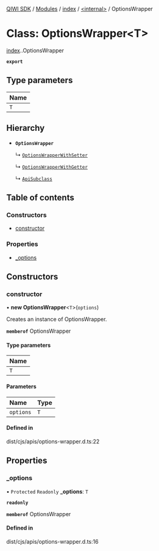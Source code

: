 [QIWI SDK](../README.md) / [Modules](../modules.md) / [index](../modules/index.md) / [<internal\>](../modules/index._internal_.md) / OptionsWrapper

# Class: OptionsWrapper<T\>

[index](../modules/index.md).[<internal>](../modules/index._internal_.md).OptionsWrapper

**`export`**

## Type parameters

| Name |
| :------ |
| `T` |

## Hierarchy

- **`OptionsWrapper`**

  ↳ [`OptionsWrapperWithSetter`](index._internal_.OptionsWrapperWithSetter.md)

  ↳ [`OptionsWrapperWithGetter`](index._internal_.OptionsWrapperWithGetter.md)

  ↳ [`ApiSubclass`](index._internal_.ApiSubclass.md)

## Table of contents

### Constructors

- [constructor](index._internal_.OptionsWrapper.md#constructor)

### Properties

- [\_options](index._internal_.OptionsWrapper.md#_options)

## Constructors

### constructor

• **new OptionsWrapper**<`T`\>(`options`)

Creates an instance of OptionsWrapper.

**`memberof`** OptionsWrapper

#### Type parameters

| Name |
| :------ |
| `T` |

#### Parameters

| Name | Type |
| :------ | :------ |
| `options` | `T` |

#### Defined in

dist/cjs/apis/options-wrapper.d.ts:22

## Properties

### \_options

• `Protected` `Readonly` **\_options**: `T`

**`readonly`**

**`memberof`** OptionsWrapper

#### Defined in

dist/cjs/apis/options-wrapper.d.ts:16

